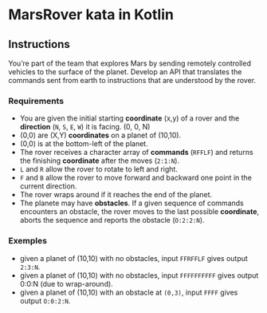 # MarsRover kata in Kotlin

## Instructions

You’re part of the team that explores Mars by sending remotely controlled vehicles to the surface of the planet. Develop an API that translates the commands sent from earth to instructions that are understood by the rover.

### Requirements

* You are given the initial starting **coordinate** (x,y) of a rover and the **direction** (`N`, `S`, `E`, `W`) it is facing. (0, 0, N)
* (0,0) are (X,Y) **coordinates** on a planet of (10,10).
* (0,0) is at the bottom-left of the planet.
* The rover receives a character array of **commands** (`RFFLF`) and returns the finishing **coordinate** after the moves (`2:1:N`).
* `L` and `R` allow the rover to rotate to left and right.
* `F` and `B` allow the rover to move forward and backward one point in the current direction.
* The rover wraps around if it reaches the end of the planet.
* The planete may have **obstacles**. If a given sequence of commands encounters an obstacle, the rover moves to the last possible **coordinate**, aborts the sequence and reports the obstacle (`O:2:2:N`).

### Exemples

- given a planet of (10,10) with no obstacles, input `FFRFFLF` gives output `2:3:N`.
- given a planet of (10,10) with no obstacles, input `FFFFFFFFFF` gives output 0:0:N (due to wrap-around).
- given a planet of (10,10) with an obstacle at `(0,3)`, input `FFFF` gives output `O:0:2:N`.
